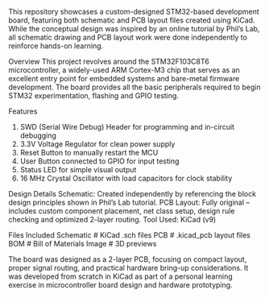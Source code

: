 This repository showcases a custom-designed STM32-based development board, featuring both schematic and PCB layout files created using KiCad. 
While the conceptual design was inspired by an online tutorial by Phil’s Lab, all schematic drawing and PCB layout work were done independently to reinforce hands-on learning.

Overview
This project revolves around the STM32F103C8T6 microcontroller, a widely-used ARM Cortex-M3 chip that serves as an excellent entry point for embedded systems and bare-metal firmware development.
The board provides all the basic peripherals required to begin STM32 experimentation, flashing and GPIO testing.

Features
1. SWD (Serial Wire Debug) Header for programming and in-circuit debugging
2. 3.3V Voltage Regulator for clean power supply
3. Reset Button to manually restart the MCU
4. User Button connected to GPIO for input testing
5. Status LED for simple visual output
6. 16 MHz Crystal Oscillator with load capacitors for clock stability

Design Details
Schematic: Created independently by referencing the block design principles shown in Phil’s Lab tutorial.
PCB Layout: Fully original – includes custom component placement, net class setup, design rule checking and optimized 2-layer routing.
Tool Used: KiCad (v9)

Files Included
Schematic             # KiCad .sch files
PCB                   # .kicad_pcb layout files
BOM                   # Bill of Materials
Image                 # 3D previews

The board was designed as a 2-layer PCB, focusing on compact layout, proper signal routing, and practical hardware bring-up considerations. 
It was developed from scratch in KiCad as part of a personal learning exercise in microcontroller board design and hardware prototyping.

